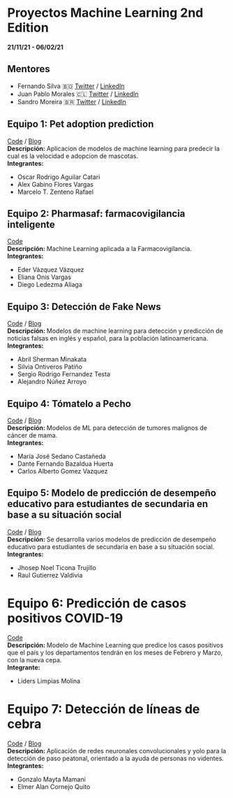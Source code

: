 # Proyectos Machine Learning 2nd Edition
<b>21/11/21 - 06/02/21</b>
<br>

## Mentores

- Fernando Silva 🇧🇴 [Twitter](https://twitter.com/fernando232s) / [LinkedIn](https://www.linkedin.com/in/fernando-silva-48587613b/)
- Juan Pablo Morales 🇨🇱 [Twitter](https://twitter.com/JuanpaMF) / [LinkedIn](https://www.linkedin.com/in/juan-pablo-morales-fernandez-42317b1b)
- Sandro Moreira 🇧🇷 [Twitter](https://twitter.com/sandro_moreira) / [LinkedIn](https://www.linkedin.com/in/sandro-moreira) 

## Equipo 1: Pet adoption prediction
[Code](https://github.com/saturdaysailp/MLV2-projects/tree/main/Equipo%201) / [Blog](https://medium.com/saturdays-ai/adopci%C3%B3n-de-mascotas-utilizando-ia-para-determinar-la-adopci%C3%B3n-55860f7de068)
<br>
<b>Descripción: </b>Aplicacion de modelos de machine learning para predecir la cual es la velocidad e adopcion de mascotas.
<br>
<b>Integrantes:</b>
<ul>
<li>Oscar Rodrigo Aguilar Catari</li>
<li>Alex Gabino Flores Vargas</li>
<li>Marcelo T. Zenteno Rafael</li>
</ul>


## Equipo 2: Pharmasaf: farmacovigilancia inteligente
[Code](https://github.com/saturdaysailp/MLV2-projects/tree/main/Equipo%202)
<br>
<b>Descripción: </b>Machine Learning aplicada a la Farmacovigilancia.
<br>
<b>Integrantes:</b>
<ul>
<li>Eder Vázquez Vázquez</li>
<li>Eliana Onis Vargas</li>
<li>Diego Ledezma Aliaga</li>
</ul>

## Equipo 3: Detección de Fake News
[Code](https://github.com/saturdaysailp/MLV2-projects/tree/main/Equipo%203) / [Blog](https://medium.com/saturdays-ai/detecci%C3%B3n-de-fake-news-ec8d5c91cef4)
<br>
<b>Descripción: </b>Modelos de machine learning para detección y predicción de noticias falsas en inglés y español, para la población latinoamericana.
<br>
<b>Integrantes:</b>
<ul>
<li>Abril Sherman Minakata</li>
<li>Silvia Ontiveros Patiño</li>
<li>Sergio Rodrigo Fernandez Testa</li>
<li>Alejandro Núñez Arroyo</li>
</ul>

## Equipo 4: Tómatelo a Pecho
[Code](https://github.com/saturdaysailp/MLV2-projects/tree/main/Equipo%204) / [Blog](https://medium.com/saturdays-ai/t%C3%B3matelo-a-pecho-80e0104da2e2)
<br>
<b>Descripción: </b>Modelos de ML para detección de tumores malignos de cáncer de mama.
<br>
<b>Integrantes:</b>
<ul>
<li>María José Sedano Castañeda</li>
<li>Dante Fernando Bazaldua Huerta</li>
<li>Carlos Alberto Gomez Vazquez</li>
</ul>

## Equipo 5: Modelo de predicción de desempeño educativo para estudiantes de secundaria en base a su situación social
[Code](https://github.com/saturdaysailp/MLV2-projects/tree/main/Equipo%205) / [Blog](https://medium.com/saturdays-ai/modelo-de-predicci%C3%B3n-de-desempe%C3%B1o-educativo-para-estudiantes-de-secundaria-en-base-a-su-situaci%C3%B3n-657fdb5a0914)
<br>
<b>Descripción: </b>Se desarrolla varios modelos de predicción de desempeño educativo para estudiantes de secundaria en base a su situación social.
<br>
<b>Integrantes:</b>
<ul>
<li>Jhosep Noel Ticona Trujillo</li>
<li>Raul Gutierrez Valdivia</li>
</ul>


# Equipo 6: Predicción de casos positivos COVID-19
[Code](https://github.com/saturdaysailp/MLV2-projects/tree/main/Equipo%206)
<br>
<b>Descripción: </b>Modelo de Machine Learning que predice los casos positivos que el país y los departamentos tendrán en los meses de Febrero y Marzo, con la nueva cepa.
<br>
<b>Integrante:</b>
<ul>
<li>Liders Limpias Molina</li>
</ul>

# Equipo 7: Detección de líneas de cebra
[Code](https://github.com/saturdaysailp/MLV2-projects/tree/main/Equipo%207) / [Blog](https://medium.com/saturdays-ai/detector-de-l%C3%ADnea-de-cebras-aplicando-redes-neuronales-convolucionales-75a89ecadb1c)
<br>
<b>Descripción: </b>Aplicación de redes neuronales convolucionales y yolo para la detección de paso peatonal, orientado a la ayuda de personas no videntes.
<br>
<b>Integrantes:</b>
<ul>
<li>Gonzalo Mayta Mamani</li>
<li>Elmer Alan Cornejo Quito</li>
</ul>









